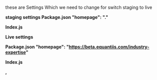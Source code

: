 these are Settings Which we need to change for switch staging to live

<b>staging settings<b>
Package.json
"homepage": "." 

Index.js

<BrowserRouter>
<App />
</BrowserRouter>


<b>Live settings<b>

Package.json
"homepage": "https://beta.equantiis.com/industry-expertise" 

Index.js

<BrowserRouter basename='industry-expertise'>
<App />
</BrowserRouter>,